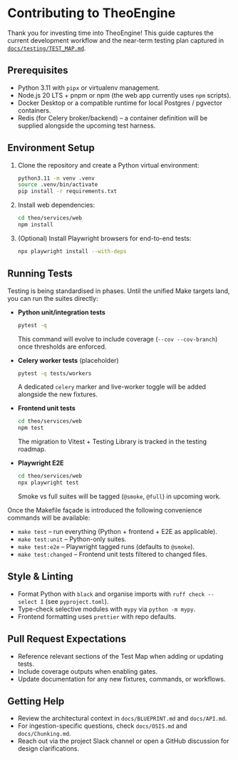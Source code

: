 # Contributing to TheoEngine

Thank you for investing time into TheoEngine! This guide captures the current development workflow and the near-term testing plan captured in [`docs/testing/TEST_MAP.md`](docs/testing/TEST_MAP.md).

## Prerequisites
- Python 3.11 with `pipx` or virtualenv management.
- Node.js 20 LTS + pnpm or npm (the web app currently uses `npm` scripts).
- Docker Desktop or a compatible runtime for local Postgres / pgvector containers.
- Redis (for Celery broker/backend) – a container definition will be supplied alongside the upcoming test harness.

## Environment Setup
1. Clone the repository and create a Python virtual environment:
   ```bash
   python3.11 -m venv .venv
   source .venv/bin/activate
   pip install -r requirements.txt
   ```
2. Install web dependencies:
   ```bash
   cd theo/services/web
   npm install
   ```
3. (Optional) Install Playwright browsers for end-to-end tests:
   ```bash
   npx playwright install --with-deps
   ```

## Running Tests
Testing is being standardised in phases. Until the unified Make targets land, you can run the suites directly:

- **Python unit/integration tests**
  ```bash
  pytest -q
  ```
  This command will evolve to include coverage (`--cov --cov-branch`) once thresholds are enforced.

- **Celery worker tests** (placeholder)
  ```bash
  pytest -q tests/workers
  ```
  A dedicated `celery` marker and live-worker toggle will be added alongside the new fixtures.

- **Frontend unit tests**
  ```bash
  cd theo/services/web
  npm test
  ```
  The migration to Vitest + Testing Library is tracked in the testing roadmap.

- **Playwright E2E**
  ```bash
  cd theo/services/web
  npx playwright test
  ```
  Smoke vs full suites will be tagged (`@smoke`, `@full`) in upcoming work.

Once the Makefile façade is introduced the following convenience commands will be available:
- `make test` – run everything (Python + frontend + E2E as applicable).
- `make test:unit` – Python-only suites.
- `make test:e2e` – Playwright tagged runs (defaults to `@smoke`).
- `make test:changed` – Frontend unit tests filtered to changed files.

## Style & Linting
- Format Python with `black` and organise imports with `ruff check --select I` (see `pyproject.toml`).
- Type-check selective modules with `mypy` via `python -m mypy`.
- Frontend formatting uses `prettier` with repo defaults.

## Pull Request Expectations
- Reference relevant sections of the Test Map when adding or updating tests.
- Include coverage outputs when enabling gates.
- Update documentation for any new fixtures, commands, or workflows.

## Getting Help
- Review the architectural context in `docs/BLUEPRINT.md` and `docs/API.md`.
- For ingestion-specific questions, check `docs/OSIS.md` and `docs/Chunking.md`.
- Reach out via the project Slack channel or open a GitHub discussion for design clarifications.
